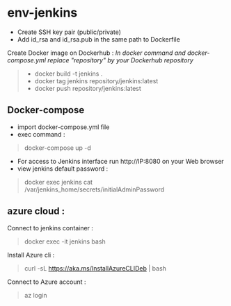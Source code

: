 # env-jenkins

* Create SSH key pair (public/private)
* Add id_rsa and id_rsa.pub in the same path to Dockerfile


Create Docker image on Dockerhub :
*In docker command and docker-compose.yml replace "repository" by your Dockerhub repository*

> * docker build -t jenkins .
> * docker tag jenkins repository/jenkins:latest
>  * docker push repository/jenkins:latest

## Docker-compose

* import docker-compose.yml file
* exec command :
> docker-compose up -d

* For access to Jenkins interface run http://IP:8080 on your Web browser
* view jenkins default password :
>docker exec jenkins cat /var/jenkins_home/secrets/initialAdminPassword

## azure cloud :

Connect to jenkins container :
> docker exec -it jenkins bash 

Install Azure cli :
> curl -sL https://aka.ms/InstallAzureCLIDeb | bash 

Connect to Azure account :
> az login 
